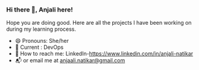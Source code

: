 ### Hi there 👋, Anjali here!

Hope you are doing good.
Here are all the projects I have been working on during my learning process.

- 😄 Pronouns: She/her
- 📕 Current : DevOps
- 📡 How to reach me: LinkedIn-https://www.linkedin.com/in/anjali-natikar
- 📬 or email me at anjaali.natikar@gmail.com
